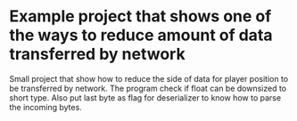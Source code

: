 # Example project that shows one of the ways to reduce amount of data transferred by network

Small project that show how to reduce the side of data for player position to be transferred by network. The program check if float can be downsized to short type. Also put last byte as flag for deserializer to know how to parse the incoming bytes.
